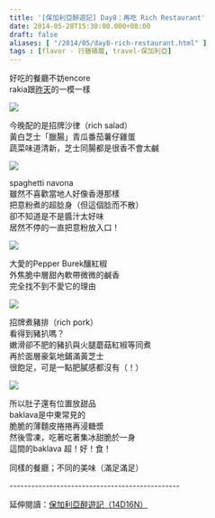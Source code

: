 ```yaml
---
title: '[保加利亞醉遊記] Day8：再吃 Rich Restaurant'
date: 2014-05-28T15:30:00.000+08:00
draft: false
aliases: [ "/2014/05/day8-rich-restaurant.html" ]
tags : [flavor - 行膳積腹, travel-保加利亞]
---
```


好吃的餐廳不妨encore  
rakia跟[昨天](https://hidie.net/bulgaria7f/)的一模一樣

![](/images/bulgaria8k1.jpg)

今晚配的是招牌沙律（rich salad）  
黃白芝士「臘腸」青瓜番茄薯仔雞蛋  
蔬菜味道清新，芝士同腸都是很香不會太鹹

![](/images/bulgaria8k2.jpg)

spaghetti navona  
雖然不喜歡當地人好像香港那樣  
把意粉煮的超腍身（但這個腍而不散）  
卻不知道是不是醬汁太好味  
居然不停的一直把意粉放入口！

![](/images/bulgaria8k3.jpg)

大愛的Pepper Burek釀紅椒  
外焦脆中層甜內軟帶微微的鹹香  
完全找不到不愛它的理由

![](/images/bulgaria8k4.jpg)

招牌煮豬排（rich pork）  
看得到豬扒嗎？  
嫩滑卻不肥的豬扒與火腿蘑菇紅椒等同煮  
再於面層豪氣地鋪滿黃芝士  
很飽足，可是一點肥膩感都沒有（！）

![](/images/bulgaria8k5.jpg)

所以肚子還有位置放甜品  
baklava是中東常見的  
脆脆的薄麵皮捲捲再浸糖漿  
然後雪凍，吃著吃著集冰甜脆於一身  
這間的baklava 超！好！食！


同樣的餐廳；不同的美味（滿足滿足）

  
\-----------------------------------------------  
  
延伸閱讀：[保加利亞醉遊記（14D16N）](https://hidie.net/bulgaria14d16n/)
